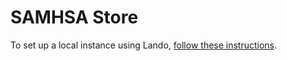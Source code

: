 # SAMHSA Store 

To set up a local instance using Lando, [follow these
instructions](https://ocwebteam.atlassian.net/wiki/spaces/SAMHSAWCMS/pages/2085355534/Setting+up+a+local+Lando+environment).
